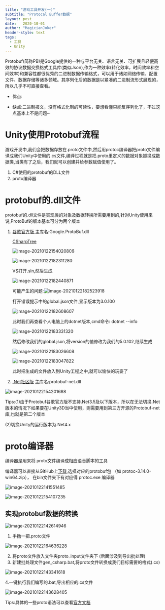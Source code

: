 ```yaml
---
title: "游戏工具开发(一)"
subtitle: "Protocal Buffer数据"
layout: post
date:   2020-10-01
author: "MagicianJoker"
header-style: text
tags:
  - 工具
  - Unity
---
```


Protobuf(简称PB)是Google提供的一种与平台无关、语言无关、可扩展且轻便高效的协议数据交换格式工具库(类似Json),作为一种效率(转化效率，时间效率和空间效率)和兼容性都很优秀的二进制数据传输格式，可以用于诸如网络传输、配置文件、数据存储等诸多领域。其序列化后的数据是以紧凑的二进制流形式展现的，所以几乎不可直接查看。

- 优点:

- 缺点:二进制报文，没有格式化制的可读性，要想看懂只能反序列化了，不过这点基本上不是问题~

# Unity使用Protobuf流程

游戏开发中,我们会把数据存放在.proto文件中,然后用protoc编译器把proto文件编译成我们Unity中使用的.cs文件,编译过程就是把.proto里定义的数据对象抓换成数据类,当类有了之后，我们就可以创建并给参数赋值使用了。

1. C#使用的protobuf的DLL文件
2. proto编译器

# protobuf的.dll文件

protobuf的.dll文件是实现类的对象及数据转换所需要用到的,针对Unity使用来说,ProtoBuf的版本基本可分为两个版本

1. [谷歌官方版 ](https://github.com/protocolbuffers/protobuf/tree/master/csharp)   主库名:Google.ProtoBuf.dll

   [CSharpTree](https://github.com/protocolbuffers/protobuf/releases)

   ![image-20210122154020806](https://magicianhoker.oss-cn-beijing.aliyuncs.com/ImgBed/20210122154020.png)

     ![image-20210122182311280](https://magicianhoker.oss-cn-beijing.aliyuncs.com/ImgBed/20210122182311.png)

   VS打开.sln,然后生成

   ![image-20210122182440871](https://magicianhoker.oss-cn-beijing.aliyuncs.com/ImgBed/20210122182440.png)

   

   可能产生的问题:![image-20210122182523918](https://magicianhoker.oss-cn-beijing.aliyuncs.com/ImgBed/20210122182523.png)

   打开错误提示中的global.json文件,显示版本为3.0.100

   ![image-20210122182608607](https://magicianhoker.oss-cn-beijing.aliyuncs.com/ImgBed/20210122182608.png)

   此时我们再查看个人电脑上的dotnet版本,cmd命令: dotnet --info

   ![image-20210122183331320](https://magicianhoker.oss-cn-beijing.aliyuncs.com/ImgBed/20210122183331.png)

   然后修改我们的global.json,将version的值修改为我们的5.0.102,继续生成

   ![image-20210122183026608](https://magicianhoker.oss-cn-beijing.aliyuncs.com/ImgBed/20210122183026.png)

   ![image-20210122183047822](https://magicianhoker.oss-cn-beijing.aliyuncs.com/ImgBed/20210122183047.png)

   此时把生成的文件放入到Unity工程之中,就可以愉快的玩耍了

2. [.Net社区版](https://github.com/protobuf-net/protobuf-net)    主库名:protobuf-net.dll

![image-20210122154201688](https://magicianhoker.oss-cn-beijing.aliyuncs.com/ImgBed/20210122154201.png)

Tips:(1)由于Protobuf谷歌官方版不支持.Net3.5及以下版本，所以在无法切换.Net版本的情况下如果要在Unity3D当中使用，则需要用到第三方开源的Protobuf-net库,也就是第二个版本

(2)切换Unity的运行版本为.Net4.x

# proto编译器

编译器是用来将.proto文件编译成相应语音脚本的工具

编译器可以直接从GitHub上[下载](https://github.com/protocolbuffers/protobuf/releases),选择对应的protobuf包 （如 protoc-3.14.0-win64.zip）， 在bin文件夹下有对应得 protoc.exe 编译器

![image-20210122141551485](https://magicianhoker.oss-cn-beijing.aliyuncs.com/ImgBed/20210122141551.png)

![image-20210122154107235](https://magicianhoker.oss-cn-beijing.aliyuncs.com/ImgBed/20210122154107.png)

## 实现protobuf数据的转换

![image-20210122142614946](https://magicianhoker.oss-cn-beijing.aliyuncs.com/ImgBed/20210122142614.png)

1. 手撸一把.proto文件

![image-20210122164636228](https://magicianhoker.oss-cn-beijing.aliyuncs.com/ImgBed/20210122164636.png)

2. 将proto文件放入文件夹proto_input文件夹下 (后面涉及到导出批处理)
3. 新建批处理文件gen_csharp.bat,将proto文件转换成我们目标需要的格式(.cs)

![image-20210122143341618](https://magicianhoker.oss-cn-beijing.aliyuncs.com/ImgBed/20210122143341.png)

4.一键执行我们编写的.bat,导出相应的.cs文件

![image-20210122143628405](https://magicianhoker.oss-cn-beijing.aliyuncs.com/ImgBed/20210122143628.png)

Tips:具体的一些proto语法可以查看[官方文档](https://developers.google.com/protocol-buffers/docs/proto3)











